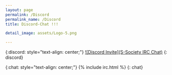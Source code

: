 ```yaml
---
layout: page
permalink: /Discord
permalink_name: /Discord
title: Discord-Chat !!!

detail_image: assets/Logo-5.png

---
```


{:discord: style="text-align: center;"}
[![Discord Invite](S-Society IRC Chat)](irc://irc.geekshed.net/S-Society)
{: discord}

{:chat: style="text-align: center;"}
{% include irc.html %}
{: chat}